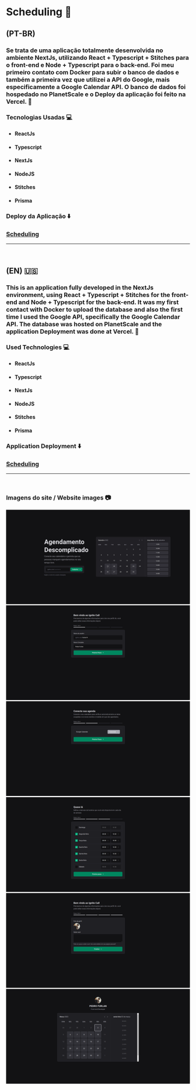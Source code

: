 # Scheduling :date:

## (PT-BR)

### Se trata de uma aplicação totalmente desenvolvida no ambiente NextJs, utilizando React + Typescript + Stitches para o front-end e Node + Typescript para o back-end. Foi meu primeiro contato com Docker para subir o banco de dados e também a primeira vez que utilizei a API do Google, mais especificamente a Google Calendar API. O banco de dados foi hospedado no PlanetScale e o Deploy da aplicação foi feito na Vercel. :bookmark_tabs:

### Tecnologias Usadas :computer:

- ####  ReactJs
- ####  Typescript
- ####  NextJs
- ####  NodeJS
- ####  Stitches
- ####  Prisma

### Deploy da Aplicação :arrow_down:

### [Scheduling](https://scheduling-nine.vercel.app)
<hr>
<br>

## (EN) :us:

### This is an application fully developed in the NextJs environment, using React + Typescript + Stitches for the front-end and Node + Typescript for the back-end. It was my first contact with Docker to upload the database and also the first time I used the Google API, specifically the Google Calendar API. The database was hosted on PlanetScale and the application Deployment was done at Vercel. :bookmark_tabs:

### Used Technologies :computer:

- ####  ReactJs
- ####  Typescript
- ####  NextJs
- ####  NodeJS
- ####  Stitches
- ####  Prisma

### Application Deployment :arrow_down:

### [Scheduling](https://scheduling-nine.vercel.app)

<hr>
<br>

### Imagens do site / Website images :camera:

<div>
  <img src="https://raw.githubusercontent.com/PedroFurlann/ignite-call/main/src/images/home.png" />

  <img src="https://raw.githubusercontent.com/PedroFurlann/ignite-call/main/src/images/firstRegister.png" />

  <img src="https://raw.githubusercontent.com/PedroFurlann/ignite-call/main/src/images/twoRegister.png" />

  <img src="https://raw.githubusercontent.com/PedroFurlann/ignite-call/main/src/images/threeRegister.png" />

  <img src="https://raw.githubusercontent.com/PedroFurlann/ignite-call/main/src/images/fourRegister.png" />

  <img src="https://raw.githubusercontent.com/PedroFurlann/ignite-call/main/src/images/calendar.png" />
</div>
